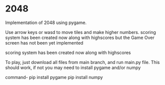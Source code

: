 # 2048
Implementation of 2048 using pygame.

Use arrow keys or wasd to move tiles and make higher numbers.
scoring system has been created now along with highscores
but the Game Over screen has not been yet implemented

scoring system has been created now along with highscores

To play, just download all files from main branch, and run main.py file.
This should work, if not you may need to install pygame and/or numpy

command-
pip install pygame
pip install numpy
